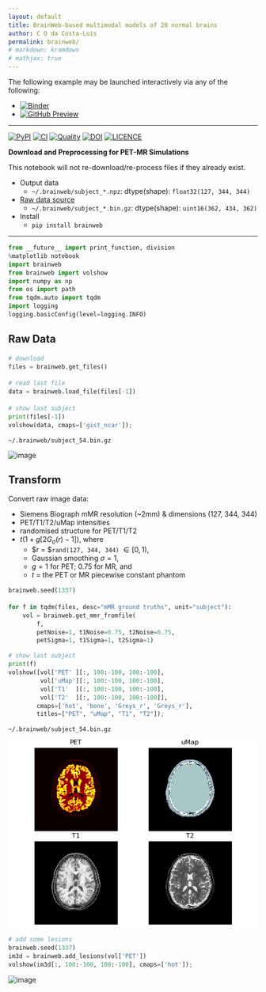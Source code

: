 ```yaml
---
layout: default
title: BrainWeb-based multimodal models of 20 normal brains
author: C O da Costa-Luis
permalink: brainweb/
# markdown: kramdown
# mathjax: true
---
```


The following example may be launched interactively via any of the
following:

-   [![Binder](https://mybinder.org/badge_logo.svg)](https://mybinder.org/v2/gh/casperdcl/brainweb/master?filepath=README.ipynb)
-   [![GitHub
    Preview](https://img.shields.io/badge/preview-GitHub-181717.svg?logo=github)](https://github.com/casperdcl/brainweb/blob/master/README.ipynb)

----------------------------------------------------

[![PyPI](https://img.shields.io/pypi/v/brainweb.svg)](https://pypi.org/project/brainweb)
[![CI](https://travis-ci.org/casperdcl/brainweb.svg?branch=master)](https://travis-ci.org/casperdcl/brainweb)
[![Quality](https://api.codacy.com/project/badge/Grade/cdad13693b0141199c31d5b44c7ab185)](https://www.codacy.com/app/casper-dcl/brainweb)
[![DOI](https://zenodo.org/badge/DOI/10.5281/zenodo.3269888.svg)](https://doi.org/10.5281/zenodo.3269888)
[![LICENCE](https://img.shields.io/pypi/l/brainweb.svg?label=licence)](https://www.mozilla.org/MPL/2.0)

**Download and Preprocessing for PET-MR Simulations**

This notebook will not re-download/re-process files if they already
exist.

-   Output data
    -   `~/.brainweb/subject_*.npz`: dtype(shape):
        `float32(127, 344, 344)`
-   [Raw data
    source](http://brainweb.bic.mni.mcgill.ca/brainweb/anatomic_normal_20.html)
    -   `~/.brainweb/subject_*.bin.gz`: dtype(shape):
        `uint16(362, 434, 362)`
-   Install
    -   `pip install brainweb`

------------------------------------------------------------------------

```python
from __future__ import print_function, division
%matplotlib notebook
import brainweb
from brainweb import volshow
import numpy as np
from os import path
from tqdm.auto import tqdm
import logging
logging.basicConfig(level=logging.INFO)
```

Raw Data
--------

```python
# download
files = brainweb.get_files()

# read last file
data = brainweb.load_file(files[-1])

# show last subject
print(files[-1])
volshow(data, cmaps=['gist_ncar']);
```

    ~/.brainweb/subject_54.bin.gz

![image](https://raw.githubusercontent.com/casperdcl/brainweb/master/raw.png)

Transform
---------

Convert raw image data:

-   Siemens Biograph mMR resolution (\~2mm) & dimensions (127, 344, 344)
-   PET/T1/T2/uMap intensities
-   randomised structure for PET/T1/T2
-   $t (1 + g [2 G_\sigma(r) - 1])$, where
    -   $r = $`rand(127, 344, 344)` $\in [0, 1)$,
    -   Gaussian smoothing $\sigma = 1$,
    -   $g = 1$ for PET; 0.75 for MR, and
    -   $t$ = the PET or MR piecewise constant phantom

```python
brainweb.seed(1337)

for f in tqdm(files, desc="mMR ground truths", unit="subject"):
    vol = brainweb.get_mmr_fromfile(
        f,
        petNoise=1, t1Noise=0.75, t2Noise=0.75,
        petSigma=1, t1Sigma=1, t2Sigma=1)
```

```python
# show last subject
print(f)
volshow([vol['PET' ][:, 100:-100, 100:-100],
         vol['uMap'][:, 100:-100, 100:-100],
         vol['T1'  ][:, 100:-100, 100:-100],
         vol['T2'  ][:, 100:-100, 100:-100]],
        cmaps=['hot', 'bone', 'Greys_r', 'Greys_r'],
        titles=["PET", "uMap", "T1", "T2"]);
```

    ~/.brainweb/subject_54.bin.gz

![image](https://raw.githubusercontent.com/casperdcl/brainweb/master/mMR.png)

```python
# add some lesions
brainweb.seed(1337)
im3d = brainweb.add_lesions(vol['PET'])
volshow(im3d[:, 100:-100, 100:-100], cmaps=['hot']);
```

![image](https://raw.githubusercontent.com/casperdcl/brainweb/master/lesions.png)
